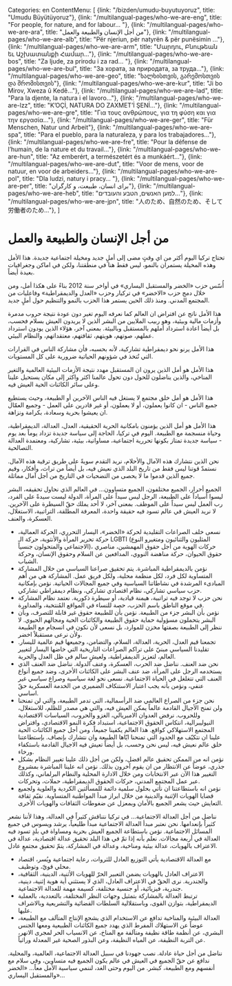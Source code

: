 Categories: en
ContentMenu: [
  {link: "/bizden/umudu-buyutuyoruz", title: "Umudu Büyütüyoruz"},
  {link: "/multilangual-pages/who-we-are-eng", title: "For people, for nature, and for labour… "},
  {link: "/multilangual-pages/who-we-are-ara", title: "من أجل الإنسان والطبيعة والعمل"},
  {link: "/multilangual-pages/who-we-are-alb", title: "Për njeriun, për natyrën & për punësimin ..."},
  {link: "/multilangual-pages/who-we-are-arm", title: "Մարդու, Բնութեան եւ Աշխատանքի Համար…"},
  {link: "/multilangual-pages/who-we-are-bos", title: "Za ljude, za prirodu i za rad... "},
  {link: "/multilangual-pages/who-we-are-bul", title: "За хората, за природата, за труда…"},
  {link: "/multilangual-pages/who-we-are-geo", title: "ხალხისთვის, გარემოსთვის და შრომისთვის"},
  {link: "/multilangual-pages/who-we-are-kur", title: "Ji bo Mirov, Xweza û Kedê…"},
  {link: "/multilangual-pages/who-we-are-lad", title: "Para la djente, la natura i el lavoro..."},
  {link: "/multilangual-pages/who-we-are-lzz", title: "K’OÇİ, NATURA DO ZAXMET’İ ŞENİ…"},
  {link: "/multilangual-pages/who-we-are-gre", title: "Για τους ανθρώπους, για τη φύση και για την εργασία…"},
  {link: "/multilangual-pages/who-we-are-ger", title: "Für Menschen, Natur und Arbeit"},
  {link: "/multilangual-pages/who-we-are-spa", title: "Para el pueblo, para la naturaleza, y para los trabajadores…"},
  {link: "/multilangual-pages/who-we-are-fre", title: "Pour la défense de l’humain, de la nature et du travail..."},
  {link: "/multilangual-pages/who-we-are-hun", title: "Az emberért, a természetért és a munkáért…"},
  {link: "/multilangual-pages/who-we-are-dut", title: "Voor de mens, voor de natuur, en voor de arbeiders..."},
  {link: "/multilangual-pages/who-we-are-pol", title: "Dla ludzi, natury i pracy… "},
  {link: "/multilangual-pages/who-we-are-per", title: "برای انسان، طبیعت، و کارگران"},
  {link: "/multilangual-pages/who-we-are-heb", title: "למען האנשים, הטבע והעובדים..."},
  {link: "/multilangual-pages/who-we-are-jpn", title: "人のため、自然のため、そして労働者のため…"},
  ]


# من أجل الإنسان والطبيعة والعمل

تحتاج تركيا اليوم أكثر من اي وقتٍ مضی إلی أملٍ جديد ومخيلة اجتماعية جديدة. هذا الأمل وهذه المخيلة يستمران بالنمو، ليس فقط هنا في منطقتنا، ولكن في اماكن وجغرافيات بعيدة أيضاً.

أُسّس حزب «الخضر والمستقبل اليساري» في أواخر سنة 2012 بناءً علی هكذا أمل، ومن خلال دمج حزب «الاخضر» في تركيار وحزب «العدل والديمقراطية» وفاعليات من المجتمع المدني. ومنذ ذلك الحين يستمر هذا الحزب بالنمو والتنظيم حول أملٍ جديد.

هذا الأمل ناتج عن افتراض ان العالم كما نعرفه اليوم تغير دون عودة نتيجة حروب مدمرة وأزمات مالية وبيئية، وهو ربيب الملايين من البشر الذين لا يريدون العيش بسلام فحسب، بل أيضاً اعادة استرداد أملهم بالمستقبل وبالبيئة. بمعنی آخر، هؤلاء الذين يودون استرداد عملهم، صوتهم، هويتهم، ثقافتهم، معتقداتهم، والنظام البيئي.

هذا الأمل يرنو نحو ديمقراطية تشاركية، لأنه بحسبه، فأن مشاركة الناس في القرارات التي تُتخذ في شؤونهم الحياتية ضرورية علی كل المستويات.

هذا الأمل هو أمل الذين يرون ان المستقبل مهدد نتيجة الأزمات البيئية العالمية والتغير المناخي، والذين يناضلون للحول دون تحول عالمنا اكثر واكثر إلی مكان يستحيل علينا وعلی سائر الكائنات الحية العيش فيه.

هذا الأمل هو أمل خلق مجتمع لا يستغل فيه الناس الآخرين أو الطبيعة، وحيث يستطيع جميع الناس - ان كانوا يعملون، أو لا يعملون، أو غير قادرين علی العمل - وجميع العمّال ان يعيشوا بحرية وسعادة، بكرامة ونزاهة.

هذا الأمل هو أمل الذين يؤمنون بامكانية الحرية الحقيقية، العدل، العدالة، الديمقراطية، وحياة منسجمة مع الطبيعة. اليوم في تركيا، الحاجة إلی سياسة جديدة تزداد يوماً بعد يوم - سياسة جديدة تمتاز بكونها تحررية اجتماعية، مساواتية، بيئية، تشاركية، ومعتمدة العدالة التصالحية.

نحن الذين نتشارك هذه الآمال والأحلام، نريد التقدم سويةً علی طريق ترقية هذه الآمال.
نستمدّ قوتنا ليس فقط من تاريخ البلد الذي نعيش فيه، بل أيضاً من تراث، وأفكار، وقيم جميع الذين قدموا ما لا يحصی من التضحيات في التاريخ من أجل آمال مماثلة.

الجميع أحرار، الجميع مختلفون، الجميع متساوون…
في العالم الذي نحاول تحقيقه، البشر ليسوا أسياداً علی الطبيعة، الرجل ليس سيداً علی المرأة، الدولة ليست سيدةً علی الفرد، رب العمل ليس سيداً علی الموظف. بمعنی آخر، لا أحد يملك حقّ السيطرة علی الآخرين. لا نريد العيش في عالم تسود فيه حقيقة واحدة، المعرفة المطلقة، التراتبية، الاستغلال، العسكرة، والعنف.

- نسعی خلف الصراعات التقليدية لحركة «الخضر»، اليسار التحرري، الحركة العمالية، حركة تحرير المرأة والأنثوية، حركة الـ LGBTI (المثليون والثنائيون ومتغيرو النوع الاجتماعي والمتحولون جنسياً)، حركات الهوية من أجل حقوق المهمشين، مناصري حقوق الحيوان، حركة مناهضة النووي، المدافعين عن السلام وحقوق الإنسان، وحركة الشباب.
- نؤمن بالديمقراطية المباشرة. يتم تحقيق صراعنا السياسي من خلال المشاركة المتساوية لكل فرد، لكل منظمة محلية، ولكل فريق عمل. المشاركة هي من أهم المبادیء المرشدة في نشاطاتنا السياسية وفي جميع المجالات الحياتية. نؤمن بإمكانية حزب سياسي تشاركي، نظام اقتصادي تشاركي، ونظام ديمقراطي تشاركي.
- نحن حزب لا توجد فيه تراتبية، هيمنة قيادية، أو سيطرة ذكورية. نعتمد نظام المشاركة في موقع الناطق باسم الحزب، حصة للنساء في المواقع المُنتخبة، والمداورة.
- نؤمن بأن البشر جزء من الطبيعة. نؤمن بأن للطبيعة حقوق غير قابلة للتصرف، وبأن البشر يتحملون مسؤولية حماية حقوق الطبيعة والكائنات الحية ومجالهم الحيوي. لا ننظر إلی الطبيعة بصفتها مخزن للموارد، بل نسعی لأن نكون في انسجام مع الطبيعة ولأن نرعی مستقبلاً اخضر.
- تجمعنا قيم العدل، الحرية، العدالة، السلام، والتضامن، وجميعها قيم عالمية لليسار. تقليدنا السياسي مبنيّ علی تراكم الصراعات التاريخية التي خاضها اليسار لتغيير العالم، لتعزيز الديمقراطية، ولعيشٍ سالم في ظل العدل والحرية.
- نحن ضد العنف. نناضل ضد الحرب، العسكرة، وعنف الدولة. نناضل ضد العنف الذي يستخدمه الرجل علی المرأة، ضد عنف البشر علی الكائنات الأخری، وضد جميع أنواع العنف التي تتغلغل في الحياة الاجتماعية. نسعی نحو لغة سياسية وصراع سياسي غير عنفي، ونؤمن بأنه يجب اعتبار الاستنكاف الضميري من الخدمة العسكرية حقّ اساسي.
- نحن جزء من الصراع العالمي ضد الرأسمالية، التي تدمر الطبيعة، والتي لن تمنحنا ولن تمنح الأجيال القادمة عالماً يمكن العيش فيه، والتي هي مصدر للظلم، للاستغلال، وللحروب. نرفض العدوان الامبريالي، الغزو والحروب، السياسات الاقتصادية النيوليبرالية، انتكاس الحقوق الاجتماعية، استبداد فكرة النمو الاقتصادي، وافتراض المجتمع الاستهلاكي كواقع. هذا العالم يكفينا جميعاً، ومن أجل جميع الكائنات الحية علينا ان نتكيّف مع الحدود التي تمنحنا ايّاها الطبيعة وان نتشارك بإنصاف. بإستطاعتنا خلق عالم نعيش فيه، ليس نحن وحسب، بل أيضاً تعيش فيه الاجيال القادمة باستكفاء ورخاء.
- نؤمن انه من الممكن تحقيق عالم افضل، ولكن من أجل ذلك علينا تغيير النظام بشكل جذري، عوضاً عن الانتظار من ان يقوم آخرون بذلك. نؤمن انه علينا المباشرة بمشروع التغيير هذا الآن عبر الانتخابات ومن خلال الادارة المحلية والنطام البرلماني، وكذلك عبر عمل المجتمع المدني، حركات الحقوق الديمقراطية، حملات، وتحركات.
- نؤمن انه باستطاعتنا ان نأتي بحلول سلمية دائمة للمسألتين الكردية والعلوية ولجميع قضايا الهويات الإثنية والدينية من خلال ابراز مبدأ المواطنية المتساوية. نقيّم ثقافة التعايش حيث يشعر الجميع بالأمان وبمعزل عن ضغوطات الثقافات والهويات الأخری.

نناضل من أجل العدالة الاجتماعية…
في تركيا نتناقش كثيراً في العدالة، وهذا لأننا نشعر كثيراً بإنعدامها.
نحن نعتبر مبدأ العدالة الاجتماعية مبدأ طليعياً، يرشد ويسوس في جميع المسائل الاجتماعية.
نؤمن باستطاعة الجميع العيش بحرية ومساواة في بلدٍ تسود فيه العدالة في أربعة مجالات.
نعلم بأنه إذا تمّ في هذا البلد تحقيق عدالة اقتصادية، عدالة في الاعتراف بالهويات، عدالة بيئية ومناخية، وعدالة في المشاركة، يتمّ تحقيق مجتمعٍ عادل.

- مع العدالة الاقتصادية يأتي التوزيع العادل للثروات، رعاية اجتماعية ويُسر، اقتصاد محلي قويّ، وتوظيف.
- الاعتراف العادل بالهويات يضمن التعبير الحرّ للهويات الأثنية، الدينية، الثقافية، والجندرية. نری الحقّ في الاعتراف العادل، الذي لا يستثني أية هوية إثنية، دينية، جندرية، فيزيائية، أو جنسية مختلفة، كسيمة مهمة للعدالة الاجتماعية.
- ترتبط العدالة بالمشاركة بتمثيل وجهات النظر المختلفة، بالتعددية، بالعملية الديمقراطية، بتوازن القوی، وباستقلالية السلطات القضائية والتشريعية وبالاشراف علیها.
- العدالة البيئية والمناخية تدافع عن الاستخدام الذي يشجع الإنتاج المتآلف مع الطبيعة، عوضاً عن الاستهلاك المفرط الذي يهدد جميع الكائنات الطبيعية ومعها الجنس البشري، عن أنظمة طاقة نظيفة ومتآلفة مع المناخ، عن الانسياب الحر لمجری الانهر، عن التربة النظيفة، عن المياه النظيفة، وعن البذور الصحية غير المعدلة وراثياً.

نناضل من أجل حياة عادلة. نصب جهودنا في سبيل العدالة الاجتماعية، العالمية، والمحلية. ندافع عن حقّ الجميع في العيش في عالم يكون الجميع فيه متساوين، وفي سلام مع أنفسهم ومع الطبيعة، كبشر.
من اليوم وحتی الغد، لننمي سياسية الأمل معاً…
«الخضر والمستقبل اليساري»…